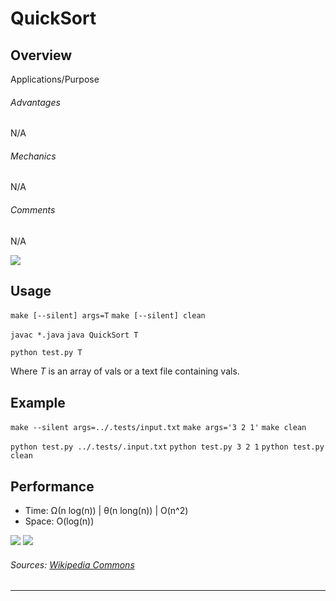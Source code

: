 # QuickSort

Overview
---
Applications/Purpose

###### Advantages
N/A

###### Mechanics
N/A

###### Comments
N/A

![][1]

Usage
---
`make [--silent] args=T`
`make [--silent] clean`

`javac *.java`
`java QuickSort T`

`python test.py T`

Where _T_ is an array of vals or a text file containing vals. 


Example
---
`make --silent args=../.tests/input.txt`
`make args='3 2 1'`
`make clean`

`python test.py ../.tests/.input.txt`
`python test.py 3 2 1`
`python test.py clean`


Performance
---
* Time: Ω(n log(n)) | θ(n long(n)) | O(n^2)
* Space: O(log(n))

![][2]
![][3]

###### Sources: [Wikipedia Commons](https://commons.wikimedia.org/wiki/Main_Page)

--------------------------------------------------------------------------------
[1]: ./.res/img1.gif
[2]: ./.res/img2.png
[3]: ./.res/img3.gif
